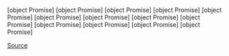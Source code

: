 \[object Promise\] \[object Promise\] \[object Promise\] \[object Promise\] \[object Promise\] \[object Promise\] \[object Promise\] \[object Promise\] \[object Promise\] \[object Promise\] \[object Promise\] \[object Promise\] \[object Promise\]

[Source](https://www.autoscout24.be/fr/lst/dacia/sandero?fregfrom=2015&sort=age&desc=1&cy=B&atype=C&ustate=N%2CU&powertype=kw&priceto=6000)